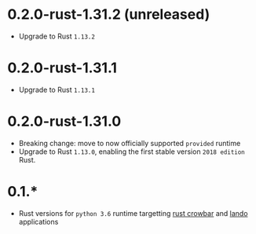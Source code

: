 #  0.2.0-rust-1.31.2 (unreleased)

* Upgrade to Rust `1.13.2`

# 0.2.0-rust-1.31.1

* Upgrade to Rust `1.13.1`

# 0.2.0-rust-1.31.0

* Breaking change: move to now officially supported `provided` runtime
* Upgrade to Rust `1.13.0`, enabling the first stable version `2018 edition` Rust.

# 0.1.*

* Rust versions for `python 3.6` runtime targetting [rust crowbar](https://github.com/ilianaw/rust-crowbar) and [lando](https://github.com/softprops/lando) applications